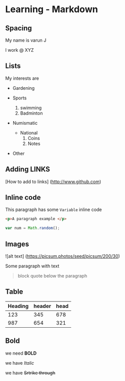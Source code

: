 # Learning - Markdown

## Spacing

My name is varun J

I work @ XYZ

## Lists

My interests are

- Gardening

- Sports
  1. swimming
  2. Badminton
- Numismatic
  - National
     1. Coins
     2. Notes

 - Other

 ## Adding LINKS

[How to add to links] (http://www.github.com)


## Inline code

This paragraph has some `Variable` inline code

```html
<p>A paragraph example </p>
```

```javascript
var num = Math.random();
```


## Images

![alt text] (https://picsum.photos/seed/picsum/200/30)

Some paragraph with text
 > block quote below the paragraph


 ## Table

 | Heading | header | head  |
 | --- | --- | ---  |
| 123 | 345 | 678  |
| 987 | 654 | 321  |



## Bold

we need **BOLD**

we have *Italic*

we have ~~Srtrike through~~

